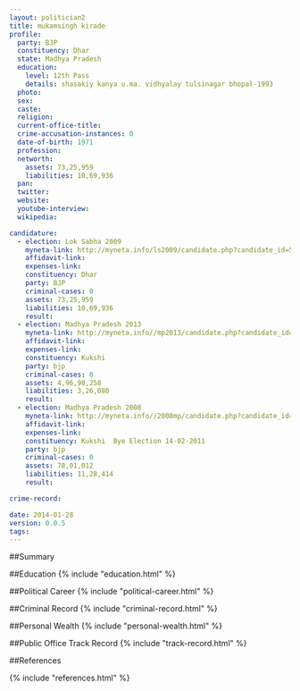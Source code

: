 ```yaml
---
layout: politician2
title: mukamsingh kirade
profile: 
  party: BJP
  constituency: Dhar
  state: Madhya Pradesh
  education: 
    level: 12th Pass
    details: shasakiy kanya u.ma. vidhyalay tulsinagar bhopal-1993
  photo: 
  sex: 
  caste: 
  religion: 
  current-office-title: 
  crime-accusation-instances: 0
  date-of-birth: 1971
  profession: 
  networth: 
    assets: 73,25,959
    liabilities: 10,69,936
  pan: 
  twitter: 
  website: 
  youtube-interview: 
  wikipedia: 

candidature: 
  - election: Lok Sabha 2009
    myneta-link: http://myneta.info/ls2009/candidate.php?candidate_id=5248
    affidavit-link: 
    expenses-link: 
    constituency: Dhar 
    party: BJP
    criminal-cases: 0
    assets: 73,25,959
    liabilities: 10,69,936
    result:  
  - election: Madhya Pradesh 2013
    myneta-link: http://myneta.info//mp2013/candidate.php?candidate_id=672
    affidavit-link: 
    expenses-link: 
    constituency: Kukshi 
    party: bjp
    criminal-cases: 0
    assets: 4,96,98,258
    liabilities: 3,26,080
    result:  
  - election: Madhya Pradesh 2008
    myneta-link: http://myneta.info//2008mp/candidate.php?candidate_id=3191
    affidavit-link: 
    expenses-link: 
    constituency: Kukshi  Bye Election 14-02-2011 
    party: bjp
    criminal-cases: 0
    assets: 78,01,012
    liabilities: 11,28,414
    result:  

crime-record: 

date: 2014-01-28
version: 0.0.5
tags: 
---
```

##Summary


##Education
{% include "education.html" %}


##Political Career
{% include "political-career.html" %}


##Criminal Record
{% include "criminal-record.html" %}


##Personal Wealth
{% include "personal-wealth.html" %}


##Public Office Track Record
{% include "track-record.html" %}


##References


{% include "references.html" %}